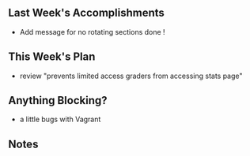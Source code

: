 ## Last Week's Accomplishments

-  Add message for no rotating sections done !

## This Week's Plan

- review "prevents limited access graders from accessing stats page"

## Anything Blocking?

- a little bugs with Vagrant 

## Notes
